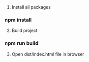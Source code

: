 1. Install all packages

### npm install

2. Build project

### npm run build

3. Open dist/index.html file in browser
